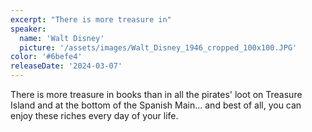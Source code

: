 ```yaml
---
excerpt: "There is more treasure in"
speaker:
  name: 'Walt Disney'
  picture: '/assets/images/Walt_Disney_1946_cropped_100x100.JPG'
color: '#6befe4'
releaseDate: '2024-03-07'
---
```

There is more treasure in books than in all the pirates' loot on Treasure Island and at the bottom of the Spanish Main... and best of all, you can enjoy these riches every day of your life.